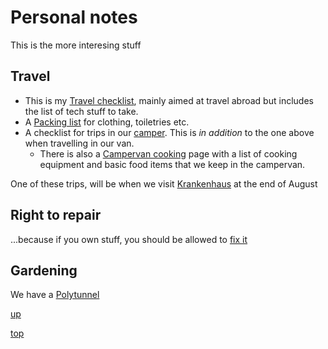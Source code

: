 # Personal notes

This is the more interesing stuff

## Travel

- This is my [Travel checklist](travel_checklist.md), mainly aimed at travel abroad but includes the list of tech stuff to take.
- A [Packing list](packing_list.md) for clothing, toiletries etc.
- A checklist for trips in our [camper](camper_checklist.md). This is _in addition_ to the one above when travelling in our van.
  - There is also a [Campervan cooking](camper_cooking.md) page with a list of cooking equipment and basic food items that we keep in the campervan.

One of these trips, will be when we visit [Krankenhaus](https://krankenhausfestival.com/) at the end of August

## Right to repair
...because if you own stuff, you should be allowed to [fix it](./Right_to_repair.md)

## Gardening

We have a [Polytunnel](Polytunnel.md)

[up](README.md)

[top](../README.md)
